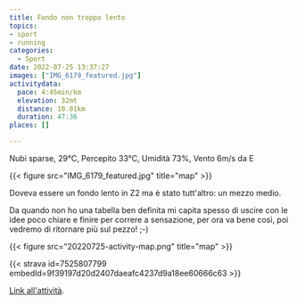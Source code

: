 ```yaml
---
title: Fondo non troppo lento
topics:
- sport
- running
categories:
  - Sport
date: 2022-07-25 13:37:27
images: ["IMG_6179_featured.jpg"]
activitydata:
  pace: 4:45min/km
  elevation: 32mt
  distance: 10.01km
  duration: 47:36
places: []

---
```


Nubi sparse, 29°C, Percepito 33°C, Umidità 73%, Vento 6m/s da E

{{< figure src="IMG_6179_featured.jpg" title="map" >}}

<!--more-->

Doveva essere un fondo lento in Z2 ma è stato tutt'altro: un mezzo medio.

Da quando non ho una tabella ben definita mi capita spesso di uscire con le idee poco chiare e finire per correre a sensazione, per ora va bene così, poi vedremo di ritornare più sul pezzo! ;-)

{{< figure src="20220725-activity-map.png" title="map" >}}


{{< strava id=7525807799 embedId=9f39197d20d2407daeafc4237d9a18ee60666c63 >}}

[Link all'attività](https://strava.com/activities/7525807799).
